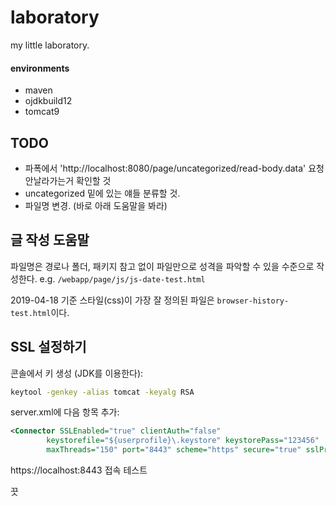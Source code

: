 # laboratory

my little laboratory.

#### environments

- maven
- ojdkbuild12
- tomcat9

## TODO

- 파폭에서 'http://localhost:8080/page/uncategorized/read-body.data' 요청 안날라가는거 확인할 것
- uncategorized 밑에 있는 얘들 분류할 것.
- 파일명 변경. (바로 아래 도움말을 봐라)

## 글 작성 도움말

파일명은 경로나 폴더, 패키지 참고 없이 파일만으로 성격을 파악할 수 있을 수준으로 작성한다. e.g. `/webapp/page/js/js-date-test.html`

2019-04-18 기준 스타일(css)이 가장 잘 정의된 파일은 `browser-history-test.html`이다.

## SSL 설정하기

콘솔에서 키 생성 (JDK를 이용한다):

```bash
keytool -genkey -alias tomcat -keyalg RSA
```

server.xml에 다음 항목 추가:

```xml
<Connector SSLEnabled="true" clientAuth="false"
		keystorefile="${userprofile}\.keystore" keystorePass="123456"
		maxThreads="150" port="8443" scheme="https" secure="true" sslProtocol="TLS" />
```

https://localhost:8443 접속 테스트

끗